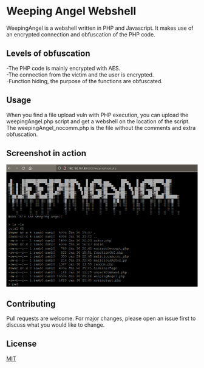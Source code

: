 # Weeping Angel Webshell

WeepingAngel is a webshell written in PHP and Javascript. It makes use of an encrypted connection and obfuscation of the PHP code.

## Levels of obfuscation
-The PHP code is mainly encrypted with AES.  
-The connection from the victim and the user is encrypted.  
-Function hiding, the purpose of the functions are obfuscated.

## Usage

When you find a file upload vuln with PHP execution, you can upload the weepingAngel.php script and get a webshell on the location of the script.  
The weepingAngel_nocomm.php is the file without the comments and extra obfuscation.

## Screenshot in action
![Screenshot](/weepingAngel_screenshot.png)

## Contributing
Pull requests are welcome. For major changes, please open an issue first to discuss what you would like to change.

## License
[MIT](https://choosealicense.com/licenses/mit/)
